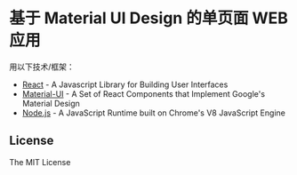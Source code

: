 # 基于 Material UI Design 的单页面 WEB 应用

用以下技术/框架：

* [React](https://facebook.github.io/react/) - A Javascript Library for Building User Interfaces
* [Material-UI](http://www.material-ui.com/) - A Set of React Components that Implement Google's Material Design
* [Node.js](https://nodejs.org) - A JavaScript Runtime built on Chrome's V8 JavaScript Engine

## License

The MIT License
